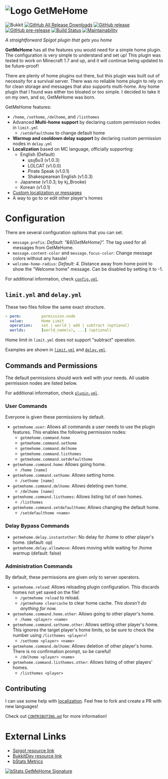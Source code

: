 # ![Logo](https://www.spigotmc.org/data/resource_icons/66/66257.jpg) GetMeHome
![Bukkit](https://img.shields.io/badge/bukkit-1.7%20--%201.14-brightgreen.svg)
[![GitHub All Release Downloads](https://img.shields.io/github/downloads/SimonOrJ/GetMeHome/total.svg?label=github%20downloads)](https://github.com/SimonOrJ/GetMeHome/releases)
[![GitHub release](https://img.shields.io/github/release/SimonOrJ/GetMeHome.svg)](https://github.com/SimonOrJ/GetMeHome/releases/latest)
[![GitHub pre-release](https://img.shields.io/github/release-pre/SimonOrJ/GetMeHome.svg?label=pre-release)](https://github.com/SimonOrJ/GetMeHome/releases)
[![Build Status](https://travis-ci.org/SimonOrJ/GetMeHome.svg?branch=master)](https://travis-ci.org/SimonOrJ/GetMeHome)
[![Maintainability](https://api.codeclimate.com/v1/badges/e45a154be37e3eac2375/maintainability)](https://codeclimate.com/github/SimonOrJ/GetMeHome/maintainability)

*A straightforward Spigot plugin that gets you home*

**GetMeHome** has all the features you would need for a simple home plugin.
The configuration is very simple to understand and set up!  This plugin was
tested to work on Minecraft 1.7 and up, and it will continue being updated to
be future-proof!

There are plenty of home plugins out there, but this plugin was built out of
necessity for a survival server. There was no reliable home plugin to rely on
for clean storage and messages that also supports multi-home. Any home plugin
that I found was either too bloated or too simple. I decided to take it on my
own, and so, GetMeHome was born.

GetMeHome features:

* `/home`, `/sethome`, `/delhome`, and `/listhomes`
* Advanced **Multi-home support** by declaring custom permission nodes in
  `limit.yml`
  * `/setdefaulthome` to change default home
* **Warmup and cooldown delay support** by declaring custom permission nodes in
  `delay.yml`
* **Localization** based on MC language, officially supporting:
  * English (Default)
    * ɥsᴉꞁᵷuƎ (v1.0.3)
    * LOLCAT (v1.0.0)
    * Pirate Speak (v1.0.1)
    * Shakespearean English (v1.0.3)
  * Japanese (v1.0.3; by kj_Brooke)
  * Korean (v1.0.1)
* [Custom localization or messages](https://github.com/SimonOrJ/GetMeHome/wiki/Custom-Messages)
* A way to go to or edit other player's homes

# Configuration

There are several configuration options that you can set.

* `message.prefix`: *Default: "&6[GetMeHome]".* The tag used for all messages
  from GetMeHome.
* `message.content-color` and `message.focus-color`: Change message colors
  without any hassle!
* `welcome-home-radius`: *Default: 4.* Distance away from home point to show
  the "Welcome home" message. Can be disabled by setting it to -1.

For additional information, check [`config.yml`](src/main/resources/config.yml).

## `limit.yml` and `delay.yml`

These two files follow the same exact structure.

```yaml
- perm:         permission.node
  value:        Home Limit
  operation:    set | world | add | subtract (optional)
  worlds:       [world_name(s), ...] (optional)
```

Home limit in `limit.yml` does not support "subtract" operation.

Examples are shown in [`limit.yml`](src/main/resources/limit.yml) and
[`delay.yml`](src/main/resources/delay.yml).

## Commands and Permissions

The default permissions should work well with your needs. All usable permission
nodes are listed below.

For additional information, check [`plugin.yml`](src/main/resources/plugin.yml).

### User Commands

Everyone is given these permissions by default.

* `getmehome.user`: Allows all commands a user needs to
  use the plugin features.  This enables the following permission nodes:
  * `getmehome.command.home`
  * `getmehome.command.sethome`
  * `getmehome.command.delhome`
  * `getmehome.command.listhomes`
  * `getmehome.command.setdefaulthome`
* `getmehome.command.home`: Allows going home.
  * `/home [name]`
* `getmehome.command.sethome`: Allows setting home.
  * `/sethome [name]`
* `getmehome.command.delhome`: Allows deleting own home.
  * `/delhome [name]`
* `getmehome.command.listhomes`: Allows listing list of own homes.
  * `/listhomes`
* `getmehome.command.setdefaulthome`: Allows changing the default home.
  * `/setdefaulthome <name>`

### Delay Bypass Commands

* `getmehome.delay.instantother`: No delay for /home to other player's home.
  (default: op)
* `getmehome.delay.allowmove`: Allows moving while waiting for /home warmup
  (default: false)

### Administration Commands

By default, these permissions are given only to server operators.

* `getmehome.reload`: Allows reloading plugin configuration. This discards
  homes not yet saved on the file!
  * `/getmehome reload` to reload.
  * `/getmehome clearcache` to clear home cache. *This doesn't do anything for
    now.*
* `getmehome.command.home.other`: Allows going to other player's home.
  * `/home <player> <name>`
* `getmehome.command.sethome.other`: Allows setting other player's home. This
  ignores the target player's home limits, so be sure to check the number
  using `/listhomes <player>`!
  * `/sethome <player> <name>`
* `getmehome.command.delhome`: Allows deletion of other player's home. There is
  no confirmation prompt, so be careful!
  * `/delhome <player> <name>`
* `getmehome.command.listhomes.other`: Allows listing of other players' homes.
  * `/listhomes <player>`

## Contributing

I can use some help with [localization](src/main/resources/i18n). Feel free to fork and create a PR with
new languages!

Check out [`CONTRIBUTING.md`](CONTRIBUTING.md) for more information!

# External Links

* [Spigot resource link](https://www.spigotmc.org/resources/getmehome.66257/)
* [BukkitDev resource link](https://dev.bukkit.org/projects/getmehome)
* [bStats Metrics](https://bstats.org/plugin/bukkit/GetMeHome/)

[![bStats GetMeHome Signature](https://bstats.org/signatures/bukkit/GetMeHome.svg)](https://bstats.org/plugin/bukkit/GetMeHome/)
